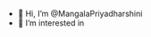 - 👋 Hi, I’m @MangalaPriyadharshini
- 👀 I’m interested in

<!---
MangalaPriyadharshini/MangalaPriyadharshini is a ✨ special ✨ repository because its `README.md` (this file) appears on your GitHub profile.
You can click the Preview link to take a look at your changes.
--->
